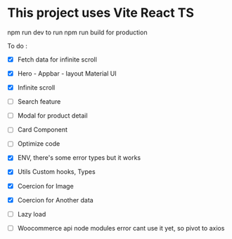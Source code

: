 # This project uses Vite React TS

npm run dev to run
npm run build for production

To do :
- [x] Fetch data for infinite scroll
- [x] Hero - Appbar - layout Material UI
- [x] Infinite scroll
- [ ] Search feature
- [ ] Modal for product detail
- [ ] Card Component 

- [ ] Optimize code
- [x] ENV, there's some error types but it works
- [x] Utils Custom hooks, Types
- [x] Coercion for Image
- [x] Coercion for Another data
- [ ] Lazy load
- [ ] Woocommerce api node modules error cant use it yet, so pivot to axios



